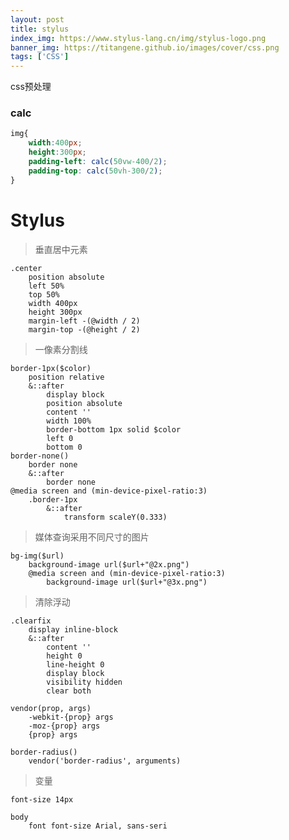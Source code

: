 ```yaml
---
layout: post
title: stylus
index_img: https://www.stylus-lang.cn/img/stylus-logo.png
banner_img: https://titangene.github.io/images/cover/css.png
tags: ['CSS']
---
```

css预处理
<!--more-->
### calc
```css
img{
	width:400px;
	height:300px;
	padding-left: calc(50vw-400/2);
	padding-top: calc(50vh-300/2);
}
```


# Stylus
> 垂直居中元素
```stylus
.center
	position absolute
	left 50%
	top 50%
	width 400px
	height 300px
	margin-left -(@width / 2)
	margin-top -(@height / 2)
```
> 一像素分割线
```stylus
border-1px($color)
	position relative
	&::after
		display block
		position absolute
		content ''
		width 100%
		border-bottom 1px solid $color
		left 0
		bottom 0
border-none()
	border none
	&::after
		border none
@media screen and (min-device-pixel-ratio:3)
	.border-1px
		&::after
			transform scaleY(0.333)
```
> 媒体查询采用不同尺寸的图片
```
bg-img($url)
	background-image url($url+"@2x.png")
	@media screen and (min-device-pixel-ratio:3)
		background-image url($url+"@3x.png")
```
> 清除浮动
```stylus
.clearfix
	display inline-block
	&::after
		content ''
		height 0
		line-height 0
		display block
		visibility hidden 
		clear both
```
> 
```stylus
vendor(prop, args)
	-webkit-{prop} args
	-moz-{prop} args
	{prop} args

border-radius()
	vendor('border-radius', arguments)
```
> 变量
```stylus
font-size 14px

body
	font font-size Arial, sans-seri
```
